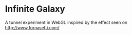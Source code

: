 # Infinite Galaxy

A tunnel experiment in WebGL inspired by the effect seen on http://www.fornasetti.com/






